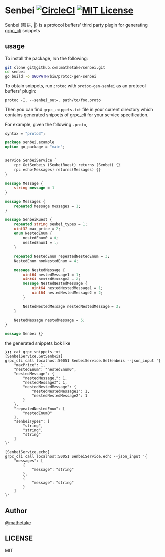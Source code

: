 # Senbei [![CircleCI](https://circleci.com/gh/mathetake/senbei.svg?style=svg)](https://circleci.com/gh/mathetake/senbei) [![MIT License](http://img.shields.io/badge/license-MIT-blue.svg?style=flat)](LICENSE)


Senbei (煎餅, 🍘) is a protocol buffers' third party plugin for generating [grpc_cli](https://github.com/grpc/grpc/blob/master/doc/command_line_tool.md) snippets


## usage

To install the package, run the following:

```bash
git clone git@github.com:mathetake/senbei.git
cd senbei
go build -o $GOPATH/bin/protoc-gen-senbei
```

To obtain snippets, run `protoc` with `protoc-gen-senbei` as an protocol buffers' plugin: 

```$xslt
protoc -I. --senbei_out=. path/to/foo.proto
```

Then you can find `grpc_snippets.txt` file in your current directory which contains generated snippets of grpc_cli for your service specification.

For example, given the following `.proto`, 
```proto
syntax = "proto3";

package senbei.example;
option go_package = "main";


service SenbeiService {
    rpc GetSenbeis (SenbeiRuest) returns (Senbei) {}
    rpc echo(Messages) returns(Messages) {}
}

message Message {
    string message = 1;
}

message Messages {
    repeated Message messages = 1;
}

message SenbeiRuest {
    repeated string senbei_types = 1;
    uint32 max_price = 2;
    enum NestedEnum {
        nestedEnum0 = 0;
        nestedEnum1 = 1;
    }

    repeated NestedEnum repeatedNestedEnum = 3;
    NestedEnum nonNestedEnum = 4;

    message NestedMessage {
        uint64 nestedMessage1 = 1;
        uint64 nestedMessage2 = 2;
        message NestedNestedMessage {
            uint64 nestedNestedMessage1 = 1;
            uint64 nestedNestedMessage2 = 2;
        }

        NestedNestedMessage nestedNestedMessage = 3;
    }

    NestedMessage nestedMessage = 5;
}

message Senbei {}
```

the generated snippets look like

```
❯❯❯ cat grpc_snippets.txt
[SenbeiService.GetSenbeis]
grpc_cli call localhost:50051 SenbeiService.GetSenbeis --json_input '{
	"maxPrice": 1,
	"nestedEnum": "nestedEnum0",
	"nestedMessage": {
		"nestedMessage1": 1,
		"nestedMessage2": 1,
		"nestedNestedMessage": {
			"nestedNestedMessage1": 1,
			"nestedNestedMessage2": 1
		}
	},
	"repeatedNestedEnum": [
		"nestedEnum0"
	],
	"senbeiTypes": [
		"string",
		"string",
		"string"
	]
}'

[SenbeiService.echo]
grpc_cli call localhost:50051 SenbeiService.echo --json_input '{
	"messages": [
		{
			"message": "string"
		},
		{
			"message": "string"
		}
	]
}'
```

## Author

[@mathetake](https://twitter.com/mathetake)


## LICENSE
MIT
